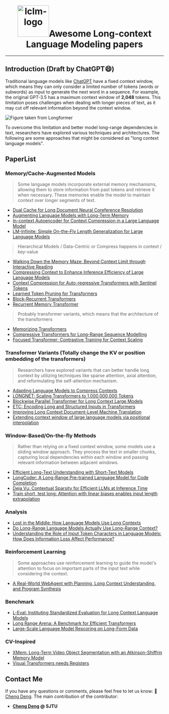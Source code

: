 <p align=center>
<h1 align=center><img src="https://big-cheng.com/img/lclm.png" alt="lclm-logo" width="100"/>Awesome Long-context Language Modeling papers</h1>
</p>

---
## Introduction (Draft by ChatGPT😄)

Traditional language models like [ChatGPT](https://chat.openai.com/) have a fixed context window, which means they can only consider a limited number of tokens (words or subwords) as input to generate the next word in a sequence. For example, the original GPT-3.5 has a maximum context window of **2,048** tokens. This limitation poses challenges when dealing with longer pieces of text, as it may cut off relevant information beyond the context window.

![Figure taken from Longformer](https://huggingface.co/blog/assets/14_long_range_transformers/Longformer.png)

To overcome this limitation and better model long-range dependencies in text, researchers have explored various techniques and architectures. The following are some approaches that might be considered as "long context language models".

## PaperList

### Memory/Cache-Augmented Models

>Some language models incorporate external memory mechanisms, allowing them to store information from past tokens and retrieve it when necessary. These memories enable the model to maintain context over longer segments of text.

- [Dual Cache for Long Document Neural Coreference Resolution](https://aclanthology.org/2023.acl-long.851.pdf)
- [Augmenting Language Models with Long-Term Memory](https://arxiv.org/pdf/2306.07174.pdf)
- [In-context Autoencoder for Context Compression in a Large Language Model](https://arxiv.org/abs/2307.06945)
- [LM-Infinite: Simple On-the-Fly Length Generalization for Large Language Models](https://arxiv.org/pdf/2308.16137.pdf)

>Hierarchical Models / Data-Centric or Compress happens in context / key-value

- [Walking Down the Memory Maze: Beyond Context Limit through Interactive Reading](https://arxiv.org/pdf/2310.05029.pdf)
- [Compressing Context to Enhance Inference Efficiency of Large Language Models](https://arxiv.org/pdf/2310.06201.pdf)
- [Context Compression for Auto-regressive Transformers with Sentinel Tokens](https://arxiv.org/pdf/2310.08152.pdf)
- [Learned Token Pruning for Transformers](https://arxiv.org/pdf/2107.00910.pdf)
- [Block-Recurrent Transformers](https://arxiv.org/pdf/2203.07852.pdf)
- [Recurrent Memory Transformer](https://arxiv.org/pdf/2207.06881.pdf)

>Probably transformer variants, which means that the architecture of the transformers

- [Memorizing Transformers](https://arxiv.org/pdf/2203.08913.pdf)
- [Compressive Transformers for Long-Range Sequence Modelling](https://arxiv.org/pdf/1911.05507.pdf)
- [Focused Transformer: Contrastive Training for Context Scaling](https://arxiv.org/pdf/2307.03170.pdf)

### Transformer Variants (Totally change the KV or position embedding of the transformers)

>Researchers have explored variants that can better handle long context by utilizing techniques like sparse attention, axial attention, and reformulating the self-attention mechanism.

- [Adapting Language Models to Compress Contexts](https://arxiv.org/pdf/2305.14788.pdf)
- [LONGNET: Scaling Transformers to 1,000,000,000 Tokens](https://arxiv.org/pdf/2307.02486.pdf)
- [Blockwise Parallel Transformer for Long Context Large Models](https://arxiv.org/pdf/2305.19370.pdf)
- [ETC: Encoding Long and Structured Inputs in Transformers](https://arxiv.org/pdf/2004.08483.pdf)
- [Improving Long Context Document-Level Machine Translation](https://arxiv.org/pdf/2306.05183.pdf)
- [Extending context window of large language models via positional interpolation](https://arxiv.org/pdf/2306.15595.pdf)

### Window-Based/On-the-fly Methods

>Rather than relying on a fixed context window, some models use a sliding window approach. They process the text in smaller chunks, capturing local dependencies within each window and passing relevant information between adjacent windows.

- [Efficient Long-Text Understanding with Short-Text Models](https://arxiv.org/pdf/2208.00748.pdf)
- [LongCoder: A Long-Range Pre-trained Language Model for Code Completion](https://arxiv.org/pdf/2306.14893.pdf)
- [Deja Vu: Contextual Sparsity for Efficient LLMs at Inference Time](https://openreview.net/pdf?id=wIPIhHd00i)
- [Train short, test long: Attention with linear biases enables input length extrapolation](https://arxiv.org/pdf/2108.12409.pdf)

### Analysis

- [Lost in the Middle: How Language Models Use Long Contexts](https://arxiv.org/pdf/2307.03172.pdf)
- [Do Long-Range Language Models Actually Use Long-Range Context?](https://arxiv.org/pdf/2109.09115.pdf)
- [Understanding the Role of Input Token Characters in Language Models: How Does Information Loss Affect Performance?](https://arxiv.org/pdf/2310.17271.pdf)

### Reinforcement Learning

>Some approaches use reinforcement learning to guide the model's attention to focus on important parts of the input text while considering the context.

- [A Real-World WebAgent with Planning, Long Context Understanding, and Program Synthesis](https://arxiv.org/pdf/2307.12856.pdf)

### Benchmark

- [L-Eval: Instituting Standardized Evaluation for Long Context Language Models](https://arxiv.org/pdf/2307.11088.pdf)
- [Long Range Arena: A Benchmark for Efficient Transformers](https://arxiv.org/pdf/2011.04006.pdf)
- [Large-Scale Language Model Rescoring on Long-Form Data](https://arxiv.org/pdf/2306.08133.pdf)

### CV-Inspired

- [XMem: Long-Term Video Object Segmentation with an Atkinson-Shiffrin Memory Model](https://arxiv.org/pdf/2207.07115.pdf)
- [Visual Transformers needs Registers](https://arxiv.org/pdf/2309.16588.pdf)


## Contact Me
If you have any questions or comments, please feel free to let us know: 📧 [Cheng Deng](mailto:davendw@sjtu.edu.cn). The main contribution of the contributor:
- **[Cheng Deng](https://www.big-cheng.com) @ SJTU**
